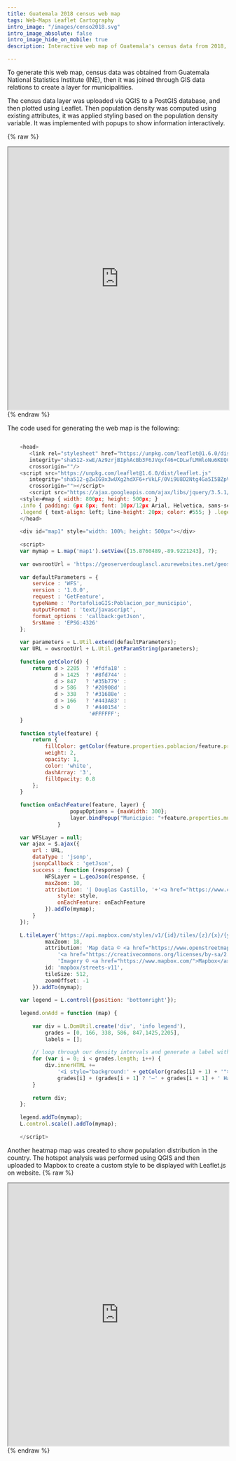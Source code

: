 ```yaml
---
title: Guatemala 2018 census web map
tags: Web-Maps Leaflet Cartography
intro_image: "/images/censo2018.svg"
intro_image_absolute: false
intro_image_hide_on_mobile: true
description: Interactive web map of Guatemala's census data from 2018, using Leaflet.js

---
```

To generate this web map, census data was obtained from Guatemala National Statistics Institute (INE), then it was joined through GIS data relations to create a layer for municipalities.

The census data layer was uploaded via QGIS to a PostGIS database, and then plotted using Leaflet. Then population density was computed using existing attributes, it was applied styling based on the population density variable. It was implemented with popups to show information interactively.

{% raw %}

<iframe src="https://douglascl.xyz/assets/maps/censo2018.html" width="100%" height="600px"></iframe> {% endraw %}

The code used for generating the web map is the following:

```javascript

    <head>
       <link rel="stylesheet" href="https://unpkg.com/leaflet@1.6.0/dist/leaflet.css"
       integrity="sha512-xwE/Az9zrjBIphAcBb3F6JVqxf46+CDLwfLMHloNu6KEQCAWi6HcDUbeOfBIptF7tcCzusKFjFw2yuvEpDL9wQ=="
       crossorigin=""/>
    <script src="https://unpkg.com/leaflet@1.6.0/dist/leaflet.js"
       integrity="sha512-gZwIG9x3wUXg2hdXF6+rVkLF/0Vi9U8D2Ntg4Ga5I5BZpVkVxlJWbSQtXPSiUTtC0TjtGOmxa1AJPuV0CPthew=="
       crossorigin=""></script>
       <script src="https://ajax.googleapis.com/ajax/libs/jquery/3.5.1/jquery.min.js"></script>
    <style>#map { width: 800px; height: 500px; }
    .info { padding: 6px 8px; font: 10px/12px Arial, Helvetica, sans-serif; background: white; background: rgba(255,255,255,0.8); box-shadow: 0 0 15px rgba(0,0,0,0.2); border-radius: 5px; } .info h4 { margin: 0 0 5px; color: #777; }
    .legend { text-align: left; line-height: 20px; color: #555; } .legend i { width: 60px; height: 18px; float: left; margin-right: 8px; opacity: 1; }</style>
    </head>
    
    <div id="map1" style="width: 100%; height: 500px"></div>
    
    <script>
    var mymap = L.map('map1').setView([15.8760489,-89.9221243], 7);
    
    var owsrootUrl = 'https://geoserverdouglascl.azurewebsites.net/geoserver/ows';
    
    var defaultParameters = {
        service : 'WFS',
        version : '1.0.0',
        request : 'GetFeature',
        typeName : 'PortafolioGIS:Poblacion_por_municipio',
        outputFormat : 'text/javascript',
        format_options : 'callback:getJson',
        SrsName : 'EPSG:4326'
    };
    
    var parameters = L.Util.extend(defaultParameters);
    var URL = owsrootUrl + L.Util.getParamString(parameters);
    
    function getColor(d) {
        return d > 2205  ? '#fdfa18' :
               d > 1425  ? '#8fd744' :
               d > 847   ? '#35b779' :
               d > 586   ? '#20908d' :
               d > 338   ? '#31688e' :
               d > 166   ? '#443A83' :
               d > 0     ? '#440154' :
                          '#FFFFFF';
    }
    
    function style(feature) {
        return {
            fillColor: getColor(feature.properties.poblacion/feature.properties.shape_area*1000000),
            weight: 2,
            opacity: 1,
            color: 'white',
            dashArray: '3',
            fillOpacity: 0.8
        };
    }
    
    function onEachFeature(feature, layer) {
                    popupOptions = {maxWidth: 300};
                    layer.bindPopup("Municipio: "+feature.properties.municipio+"</b><br> Población: "+feature.properties.poblacion+" Hab.",popupOptions);
                }
    
    var WFSLayer = null;
    var ajax = $.ajax({
        url : URL,
        dataType : 'jsonp',
        jsonpCallback : 'getJson',
        success : function (response) {
            WFSLayer = L.geoJson(response, {
    	    maxZoom: 10,
    	    attribution: '| Douglas Castillo, '+'<a href="https://www.censopoblacion.gt/">INE Guatemala</a> ',
                style: style,
                onEachFeature: onEachFeature
            }).addTo(mymap);
        }
    });
    
    L.tileLayer('https://api.mapbox.com/styles/v1/{id}/tiles/{z}/{x}/{y}?access_token='MAPBOX_TOKEN', {crs: L.CRS.EPSG3857,
    		maxZoom: 18,
    		attribution: 'Map data © <a href="https://www.openstreetmap.org/">OpenStreetMap</a> contributors, ' +
    			'<a href="https://creativecommons.org/licenses/by-sa/2.0/">CC-BY-SA</a>, ' +
    			'Imagery © <a href="https://www.mapbox.com/">Mapbox</a>',
    		id: 'mapbox/streets-v11',
    		tileSize: 512,
    		zoomOffset: -1
    	}).addTo(mymap);
    
    var legend = L.control({position: 'bottomright'});
    
    legend.onAdd = function (map) {
    
        var div = L.DomUtil.create('div', 'info legend'),
            grades = [0, 166, 338, 586, 847,1425,2205],
            labels = [];
    
        // loop through our density intervals and generate a label with a colored square for each interval
        for (var i = 0; i < grades.length; i++) {
            div.innerHTML +=
                '<i style="background:' + getColor(grades[i] + 1) + '"></i> ' +
                grades[i] + (grades[i + 1] ? '–' + grades[i + 1] + ' Hab/km²<br>' : '+');
        }
    
        return div;
    };
    
    legend.addTo(mymap);
    L.control.scale().addTo(mymap);
    
    </script>
```

Another heatmap map was created to show population distribution in the country. The hotspot analysis was performed using QGIS and then uploaded to Mapbox to create a custom style to be displayed with Leaflet.js on website.
{% raw %}

<iframe src="https://douglascl.xyz/assets/maps/population-heatmap.html" width="100%" height="600px"></iframe> {% endraw %}

